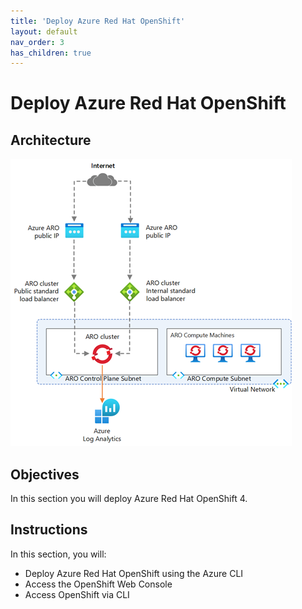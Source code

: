 ```yaml
---
title: 'Deploy Azure Red Hat OpenShift'
layout: default
nav_order: 3
has_children: true
---
```


# Deploy Azure Red Hat OpenShift

## Architecture

![architecture](../../images/aro-architecture.png)

## Objectives
In this section you will deploy Azure Red Hat OpenShift 4.

## Instructions

In this section, you will:
- Deploy Azure Red Hat OpenShift using the Azure CLI
- Access the OpenShift Web Console
- Access OpenShift via CLI